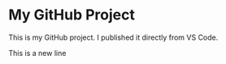# My GitHub Project

This is my GitHub project. I published it directly from VS Code.

This is a new line